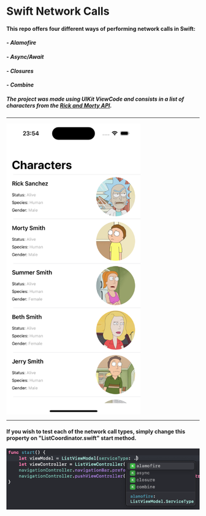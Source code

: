# Swift Network Calls

#### This repo offers four different ways of performing network calls in Swift: 
#### - *Alamofire*
#### - *Async/Await*
#### - *Closures*
#### - *Combine*
##### The project was made using UIKit ViewCode and consists in a list of characters from the <a href="http://rickandmortyapi.com">Rick and Morty API</a>.

---

<div style="display: flex;" align="center">
  <img src="./README-images/screenshot.png" width="350" alt="Project screenshot">
</div>

---

#### If you wish to test each of the network call types, simply change this property on "ListCoordinator.swift" start method.

<div style="display: flex;" align="center">
  <img src="./README-images/serviceType.png" width="750" alt="Selecting service type">
</div>

